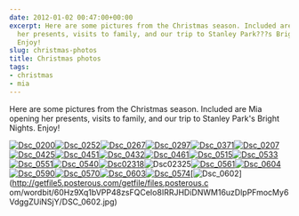 ```yaml
---
date: 2012-01-02 00:47:00+00:00
excerpt: Here are some pictures from the Christmas season. Included are Mia opening
  her presents, visits to family, and our trip to Stanley Park???s Bright Nights.
  Enjoy!
slug: christmas-photos
title: Christmas photos
tags:
- christmas
- mia
---
```


Here are some pictures from the Christmas season. Included are Mia opening her presents, visits to family, and our trip to Stanley Park's Bright Nights. Enjoy!

[![Dsc_0200](http://wordbitarchives.files.wordpress.com/2013/02/dsc_0200.jpg?w=300)](http://wordbitarchives.files.wordpress.com/2013/02/dsc_0200.jpg)[![Dsc_0252](http://wordbitarchives.files.wordpress.com/2013/02/dsc_0252.jpg?w=300)](http://wordbitarchives.files.wordpress.com/2013/02/dsc_0252.jpg)[![Dsc_0267](http://wordbitarchives.files.wordpress.com/2013/02/dsc_0267.jpg?w=300)](http://wordbitarchives.files.wordpress.com/2013/02/dsc_0267.jpg)[![Dsc_0297](http://wordbitarchives.files.wordpress.com/2013/02/dsc_0297.jpg?w=300)](http://wordbitarchives.files.wordpress.com/2013/02/dsc_0297.jpg)[![Dsc_0371](http://wordbitarchives.files.wordpress.com/2013/02/dsc_03711.jpg?w=300)](http://wordbitarchives.files.wordpress.com/2013/02/dsc_03711.jpg)[![Dsc_0207](http://wordbitarchives.files.wordpress.com/2013/02/dsc_0207.jpg?w=300)](http://wordbitarchives.files.wordpress.com/2013/02/dsc_0207.jpg)[![Dsc_0425](http://wordbitarchives.files.wordpress.com/2013/02/dsc_0425.jpg?w=300)](http://wordbitarchives.files.wordpress.com/2013/02/dsc_0425.jpg)[![Dsc_0451](http://wordbitarchives.files.wordpress.com/2013/02/dsc_0451.jpg?w=300)](http://wordbitarchives.files.wordpress.com/2013/02/dsc_0451.jpg)[![Dsc_0432](http://wordbitarchives.files.wordpress.com/2013/02/dsc_0432.jpg?w=300)](http://wordbitarchives.files.wordpress.com/2013/02/dsc_0432.jpg)[![Dsc_0461](http://wordbitarchives.files.wordpress.com/2013/02/dsc_0461.jpg?w=300)](http://wordbitarchives.files.wordpress.com/2013/02/dsc_0461.jpg)[![Dsc_0515](http://wordbitarchives.files.wordpress.com/2013/02/dsc_0515.jpg?w=300)](http://wordbitarchives.files.wordpress.com/2013/02/dsc_0515.jpg)[![Dsc_0533](http://wordbitarchives.files.wordpress.com/2013/02/dsc_0533.jpg?w=300)](http://wordbitarchives.files.wordpress.com/2013/02/dsc_0533.jpg)[![Dsc_0551](http://wordbitarchives.files.wordpress.com/2013/02/dsc_0551.jpg?w=300)](http://wordbitarchives.files.wordpress.com/2013/02/dsc_0551.jpg)[![Dsc_0540](http://wordbitarchives.files.wordpress.com/2013/02/dsc_0540.jpg?w=300)](http://wordbitarchives.files.wordpress.com/2013/02/dsc_0540.jpg)[![Dsc02318](http://wordbitarchives.files.wordpress.com/2013/02/dsc02318.jpg?w=300)](http://wordbitarchives.files.wordpress.com/2013/02/dsc02318.jpg)![Dsc02325](http://wordbitarchives.files.wordpress.com/2013/02/dsc02325.jpg?w=200)[![Dsc_0561](http://wordbitarchives.files.wordpress.com/2013/02/dsc_0561.jpg?w=300)](http://wordbitarchives.files.wordpress.com/2013/02/dsc_0561.jpg)[![Dsc_0604](http://wordbitarchives.files.wordpress.com/2013/02/dsc_0604.jpg?w=300)](http://wordbitarchives.files.wordpress.com/2013/02/dsc_0604.jpg)[![Dsc_0590](http://wordbitarchives.files.wordpress.com/2013/02/dsc_0590.jpg?w=300)](http://wordbitarchives.files.wordpress.com/2013/02/dsc_0590.jpg)[![Dsc_0570](http://wordbitarchives.files.wordpress.com/2013/02/dsc_0570.jpg?w=300)](http://wordbitarchives.files.wordpress.com/2013/02/dsc_0570.jpg)[![Dsc_0603](http://wordbitarchives.files.wordpress.com/2013/02/dsc_0603.jpg?w=300)](http://wordbitarchives.files.wordpress.com/2013/02/dsc_0603.jpg)[![Dsc_0574](http://wordbitarchives.files.wordpress.com/2013/02/dsc_0574.jpg?w=300)](http://wordbitarchives.files.wordpress.com/2013/02/dsc_0574.jpg)[![Dsc_0602](http://wordbitarchives.files.wordpress.com/2013/02/dsc_0602-scaled-500.jpg?w=300)](http://getfile5.posterous.com/getfile/files.posterous.c
om/wordbit/60Hz9Xq1bVPP48zsFQCeIo8IRRJHDiDNWM16uzDlpPFmocMy6VdggZUiNSjY/DSC_0602.jpg)
